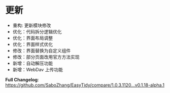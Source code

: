 
# 更新

- 重构: 更新模块修改
- 优化：代码拆分逻辑优化
- 优化：界面布局调整
- 优化：界面样式优化
- 修改：界面替换为自定义组件
- 修改：部分页面改用官方方法实现
- 新增：自动解压功能
- 新增：WebDav 上传功能

**Full Changelog**: https://github.com/SaboZhang/EasyTidy/compare/1.0.3.1120...v0.1.18-alpha.1